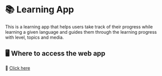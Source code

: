 # 📚 Learning App

This is a learning app that helps users take track of their progress while learning a given language and guides them through the learning progress with level, topics and media.

## 🖥 Where to access the web app

📲 <a href="https://learningapp.gatsbyjs.io/">Click here</a>
